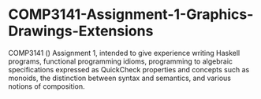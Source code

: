 # COMP3141-Assignment-1-Graphics-Drawings-Extensions
COMP3141 () Assignment 1, intended to give experience writing Haskell programs, functional programming idioms, programming to algebraic specifications expressed as QuickCheck properties and concepts such as monoids, the distinction between syntax and semantics, and various notions of composition.
